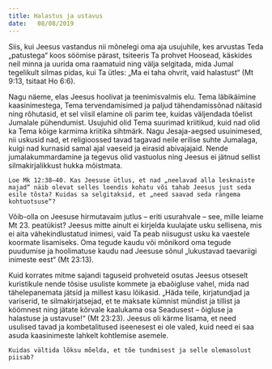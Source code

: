 ```yaml
---
title: Halastus ja ustavus
date:   08/08/2019
---
```


Siis, kui Jeesus vastandus nii mõnelegi oma aja usujuhile, kes arvustas Teda „patustega“ koos söömise pärast, tsiteeris Ta prohvet Hoosead, käskides neil minna ja uurida oma raamatuid ning välja selgitada, mida Jumal tegelikult silmas pidas, kui Ta ütles: „Ma ei taha ohvrit, vaid halastust“ (Mt 9:13, tsitaat Ho 6:6).

Nagu näeme, elas Jeesus hoolivat ja teenimisvalmis elu. Tema läbikäimine kaasinimestega, Tema tervendamisimed ja paljud tähendamissõnad näitasid ning rõhutasid, et sel viisil elamine oli parim tee, kuidas väljendada tõelist Jumalale pühendumist. Usujuhid olid Tema suurimad kriitikud, kuid nad olid ka Tema kõige karmima kriitika sihtmärk. Nagu Jesaja-aegsed usuinimesed, nii uskusid nad, et religioossed tavad tagavad neile erilise suhte Jumalaga, kuigi nad kurnasid samal ajal vaeseid ja eirasid abivajajaid. Nende jumalakummardamine ja tegevus olid vastuolus ning Jeesus ei jätnud sellist silmakirjalikkust hukka mõistmata.

`Loe Mk 12:38–40. Kas Jeesuse ütlus, et nad „neelavad alla lesknaiste majad“ näib olevat selles loendis kohatu või tahab Jeesus just seda esile tõsta? Kuidas sa selgitaksid, et „need saavad seda rängema kohtuotsuse“?`

Võib-olla on Jeesuse hirmutavaim jutlus – eriti usurahvale – see, mille leiame Mt 23. peatükist? Jeesus mitte ainult ei kirjelda kuulajate usku sellisena, mis ei aita vähekindlustatud inimesi, vaid Ta peab niisugust usku ka vaestele koormate lisamiseks. Oma tegude kaudu või mõnikord oma tegude puudumise ja hoolimatuse kaudu nad Jeesuse sõnul „lukustavad taevariigi inimeste eest“ (Mt 23:13).

Kuid korrates mitme sajandi taguseid prohveteid osutas Jeesus otseselt kuristikule nende tõsise usuliste kommete ja ebaõigluse vahel, mida nad tähelepanemata jätsid ja millest kasu lõikasid. „Häda teile, kirjatundjad ja variserid, te silmakirjatsejad, et te maksate kümnist mündist ja tillist ja köömnest ning jätate kõrvale kaalukama osa Seadusest – õigluse ja halastuse ja ustavuse!“ (Mt 23:23). Jeesus oli kärme lisama, et need usulised tavad ja kombetalitused iseenesest ei ole valed, kuid need ei saa asuda kaasinimeste lahkelt kohtlemise asemele.

`Kuidas vältida lõksu mõelda, et tõe tundmisest ja selle olemasolust piisab?`